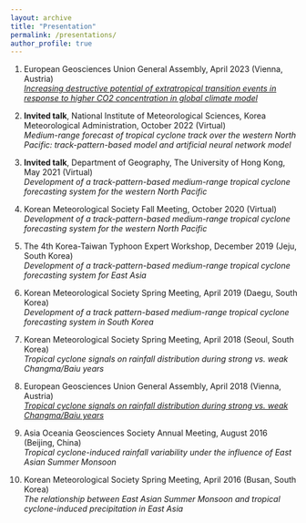 ```yaml
---
layout: archive
title: "Presentation"
permalink: /presentations/
author_profile: true
---
```



1. European Geosciences Union General Assembly, April 2023 (Vienna, Austria)
<br>*<a href="https://meetingorganizer.copernicus.org/EGU23/EGU23-4736.html" target="_blank">Increasing destructive potential of extratropical transition events in response to higher CO2 concentration in global climate model</a>*

1. **Invited talk**, National Institute of Meteorological Sciences, Korea Meteorological Administration, October 2022 (Virtual)
<br>*Medium-range forecast of tropical cyclone track over the western North Pacific: track-pattern-based model and artificial neural network model*

1. **Invited talk**, Department of Geography, The University of Hong Kong, May 2021 (Virtual)
<br>*Development of a track-pattern-based medium-range tropical cyclone forecasting system for the western North Pacific*

1. Korean Meteorological Society Fall Meeting, October 2020 (Virtual)
<br>*Development of a track-pattern-based medium-range tropical cyclone forecasting system for the western North Pacific*

1. The 4th Korea-Taiwan Typhoon Expert Workshop, December 2019 (Jeju, South Korea)
<br>*Development of a track-pattern-based medium-range tropical cyclone forecasting system for East Asia*

1. Korean Meteorological Society Spring Meeting, April 2019 (Daegu, South Korea)
<br>*Development of a track pattern-based medium-range tropical cyclone forecasting system in South Korea*

1. Korean Meteorological Society Spring Meeting, April 2018 (Seoul, South Korea)
<br>*Tropical cyclone signals on rainfall distribution during strong vs. weak Changma/Baiu years*

1. European Geosciences Union General Assembly, April 2018 (Vienna, Austria)
<br>*<a href="https://meetingorganizer.copernicus.org/EGU2018/EGU2018-11784.pdf" target="_blank">Tropical cyclone signals on rainfall distribution during strong vs. weak Changma/Baiu years</a>*

1. Asia Oceania Geosciences Society Annual Meeting, August 2016 (Beijing, China)
<br>*Tropical cyclone-induced rainfall variability under the influence of East Asian Summer Monsoon* 

1. Korean Meteorological Society Spring Meeting, April 2016 (Busan, South Korea)
<br>*The relationship between East Asian Summer Monsoon and tropical cyclone-induced precipitation in East Asia* 
